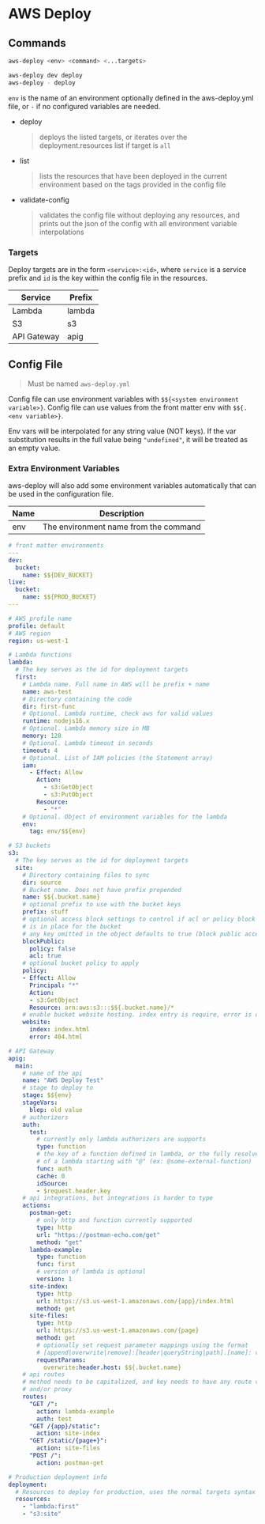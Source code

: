 # AWS Deploy

## Commands
```bash
aws-deploy <env> <command> <...targets>

aws-deploy dev deploy
aws-deploy - deploy
```

`env` is the name of an environment optionally defined in the aws-deploy.yml
file, or `-` if no configured variables are needed.

- deploy
  > deploys the listed targets, or iterates over the deployment.resources list
  > if target is `all`
- list
  > lists the resources that have been deployed in the current environment based
  > on the tags provided in the config file
- validate-config
  > validates the config file without deploying any resources, and prints out
  > the json of the config with all environment variable interpolations

### Targets
Deploy targets are in the form `<service>:<id>`, where `service` is a service
prefix and `id` is the key within the config file in the resources.

| Service | Prefix |
| --- | --- |
| Lambda | lambda |
| S3 | s3 |
| API Gateway | apig |

## Config File
> Must be named `aws-deploy.yml`

Config file can use environment variables with `$${<system environment variable>}`.
Config file can use values from the front matter env with `$${.<env variable>}`.

Env vars will be interpolated for any string value (NOT keys). If the var
substitution results in the full value being `"undefined"`, it will be treated
as an empty value.

### Extra Environment Variables
aws-deploy will also add some environment variables automatically that can be
used in the configuration file.

| Name | Description |
| --- | --- |
| env | The environment name from the command |

```yaml
# front matter environments
---
dev:
  bucket:
    name: $${DEV_BUCKET}
live:
  bucket:
    name: $${PROD_BUCKET}
---

# AWS profile name
profile: default
# AWS region
region: us-west-1

# Lambda functions
lambda:
  # The key serves as the id for deployment targets
  first:
    # Lambda name. Full name in AWS will be prefix + name
    name: aws-test
    # Directory containing the code
    dir: first-func
    # Optional. Lambda runtime, check aws for valid values
    runtime: nodejs16.x
    # Optional. Lambda memory size in MB
    memory: 128
    # Optional. Lambda timeout in seconds
    timeout: 4
    # Optional. List of IAM policies (the Statement array)
    iam:
      - Effect: Allow
        Action:
          - s3:GetObject
          - s3:PutObject
        Resource:
          - "*"
    # Optional. Object of environment variables for the lambda
    env:
      tag: env/$${env}

# S3 buckets
s3:
  # The key serves as the id for deployment targets
  site:
    # Directory containing files to sync
    dir: source
    # Bucket name. Does not have prefix prepended
    name: $${.bucket.name}
    # optional prefix to use with the bucket keys
    prefix: stuff
    # optional access block settings to control if acl or policy block
    # is in place for the bucket
    # any key omitted in the object defaults to true (block public access)
    blockPublic:
      policy: false
      acl: true
    # optional bucket policy to apply
    policy:
    - Effect: Allow
      Principal: "*"
      Action:
      - s3:GetObject
      Resource: arn:aws:s3:::$${.bucket.name}/*
    # enable bucket website hosting. index entry is require, error is optional
    website:
      index: index.html
      error: 404.html

# API Gateway
apig:
  main:
    # name of the api
    name: "AWS Deploy Test"
    # stage to deploy to
    stage: $${env}
    stageVars:
      blep: old value
    # authorizers
    auth:
      test:
        # currently only lambda authorizers are supports
        type: function
        # the key of a function defined in lambda, or the fully resolved name
        # of a lambda starting with "@" (ex: @some-external-function)
        func: auth
        cache: 0
        idSource:
        - $request.header.key
    # api integrations, but integrations is harder to type
    actions:
      postman-get:
        # only http and function currently supported
        type: http
        url: "https://postman-echo.com/get"
        method: "get"
      lambda-example:
        type: function
        func: first
        # version of lambda is optional
        version: 1
      site-index:
        type: http
        url: https://s3.us-west-1.amazonaws.com/{app}/index.html
        method: get
      site-files:
        type: http
        url: https://s3.us-west-1.amazonaws.com/{page}
        method: get
        # optionally set request parameter mappings using the format
        # [append|overwrite|remove]:[header|queryString|path].[name]: value
        requestParams:
          overwrite:header.host: $${.bucket.name}
    # api routes
    # method needs to be capitalized, and key needs to have any route variables
    # and/or proxy
    routes:
      "GET /":
        action: lambda-example
        auth: test
      "GET /{app}/static":
        action: site-index
      "GET /static/{page+}":
        action: site-files
      "POST /":
        action: postman-get

# Production deployment info
deployment:
  # Resources to deploy for production, uses the normal targets syntax
  resources:
    - "lambda:first"
    - "s3:site"
```
